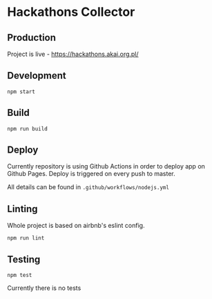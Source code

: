# Hackathons Collector

## Production

Project is live - https://hackathons.akai.org.pl/

## Development

```
npm start
```

## Build

```
npm run build
```

## Deploy

Currently repository is using Github Actions in order to deploy app on Github Pages. Deploy is triggered on every push to master.

All details can be found in `.github/workflows/nodejs.yml`

## Linting

Whole project is based on airbnb's eslint config.

```
npm run lint
```

## Testing

```
npm test
```

Currently there is no tests
